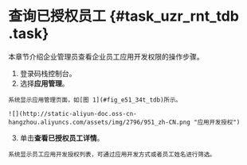 # 查询已授权员工 {#task_uzr_rnt_tdb .task}

本章节介绍企业管理员查看企业员工应用开发权限的操作步骤。

1.   登录码栈控制台。 
2.   选择**应用管理**。 

    系统显示应用管理页面，如[图 1](#fig_e51_34t_tdb)所示。

    ![](http://static-aliyun-doc.oss-cn-hangzhou.aliyuncs.com/assets/img/2796/951_zh-CN.png "应用开发授权")

3.   单击**查看已授权员工详情**。 

    系统显示员工应用开发授权列表，可通过应用开发方式或者员工姓名进行筛选。


